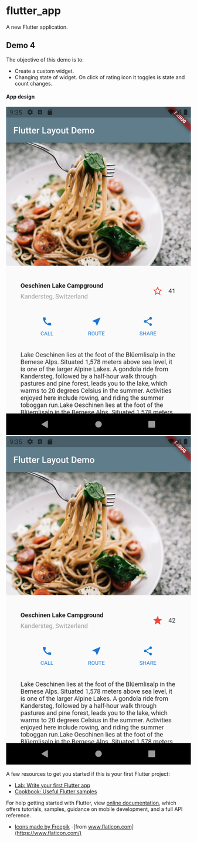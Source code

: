 # flutter_app

A new Flutter application.

## Demo 4

The objective of this demo is to:
- Create a custom widget.
- Changing state of widget. On click of rating icon it toggles is state and count changes.

#### App design ####
![picture alt](https://raw.githubusercontent.com/HimanshuSharma13/Flutter/feature_d5_stateful_widget/screens/home1.png "App design screens")
![picture alt](https://raw.githubusercontent.com/HimanshuSharma13/Flutter/feature_d5_stateful_widget/screens/home2.png "App design screens")


A few resources to get you started if this is your first Flutter project:

- [Lab: Write your first Flutter app](https://flutter.dev/docs/get-started/codelab)
- [Cookbook: Useful Flutter samples](https://flutter.dev/docs/cookbook)

For help getting started with Flutter, view 
[online documentation](https://flutter.dev/docs), which offers tutorials,
samples, guidance on mobile development, and a full API reference.

- [Icons made by Freepik](https://www.freepik.com)
 -[from www.flaticon.com](https://www.flaticon.com/)
